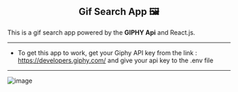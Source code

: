 <center><h2> Gif Search App 🖼️</h2> </center>

This is a gif search app powered by the **GIPHY Api** and React.js.

<hr />

 - To get this app to work, get your Giphy API key from the link : 
   https://developers.giphy.com/ and give your api key to the .env file

<hr />

![image](https://user-images.githubusercontent.com/63704047/132365332-7ff18fc3-1f8c-486b-a9b8-2f96f3a18b74.png)
